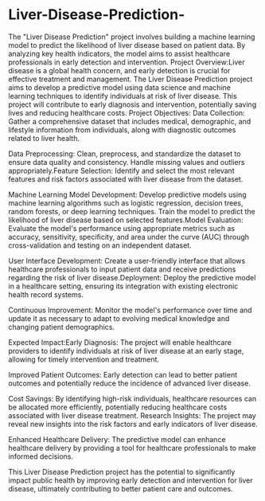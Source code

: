# Liver-Disease-Prediction-
The "Liver Disease Prediction" project involves building a machine learning model to predict the likelihood of liver disease based on patient data. By analyzing key health indicators, the model aims to assist healthcare professionals in early detection and intervention.
Project Overview:Liver disease is a global health concern, and early detection is crucial for effective treatment and management. The Liver Disease Prediction project aims to develop a predictive model using data science and machine learning techniques to identify individuals at risk of liver disease. This project will contribute to early diagnosis and intervention, potentially saving lives and reducing healthcare costs.
Project Objectives:
Data Collection: Gather a comprehensive dataset that includes medical, demographic, and lifestyle information from individuals, along with diagnostic outcomes related to liver health.

Data Preprocessing: Clean, preprocess, and standardize the dataset to ensure data quality and consistency. Handle missing values and outliers appropriately.Feature Selection: Identify and select the most relevant features and risk factors associated with liver disease from the dataset.

Machine Learning Model Development: Develop predictive models using machine learning algorithms such as logistic regression, decision trees, random forests, or deep learning techniques. Train the model to predict the likelihood of liver disease based on selected features.Model Evaluation: Evaluate the model's performance using appropriate metrics such as accuracy, sensitivity, specificity, and area under the curve (AUC) through cross-validation and testing on an independent dataset.

User Interface Development: Create a user-friendly interface that allows healthcare professionals to input patient data and receive predictions regarding the risk of liver disease.Deployment: Deploy the predictive model in a healthcare setting, ensuring its integration with existing electronic health record systems.

Continuous Improvement: Monitor the model's performance over time and update it as necessary to adapt to evolving medical knowledge and changing patient demographics.

Expected Impact:Early Diagnosis: The project will enable healthcare providers to identify individuals at risk of liver disease at an early stage, allowing for timely intervention and treatment.

Improved Patient Outcomes: Early detection can lead to better patient outcomes and potentially reduce the incidence of advanced liver disease.

Cost Savings: By identifying high-risk individuals, healthcare resources can be allocated more efficiently, potentially reducing healthcare costs associated with liver disease treatment.
Research Insights: The project may reveal new insights into the risk factors and early indicators of liver disease.

Enhanced Healthcare Delivery: The predictive model can enhance healthcare delivery by providing a tool for healthcare professionals to make informed decisions.

This Liver Disease Prediction project has the potential to significantly impact public health by improving early detection and intervention for liver disease, ultimately contributing to better patient care and outcomes.
